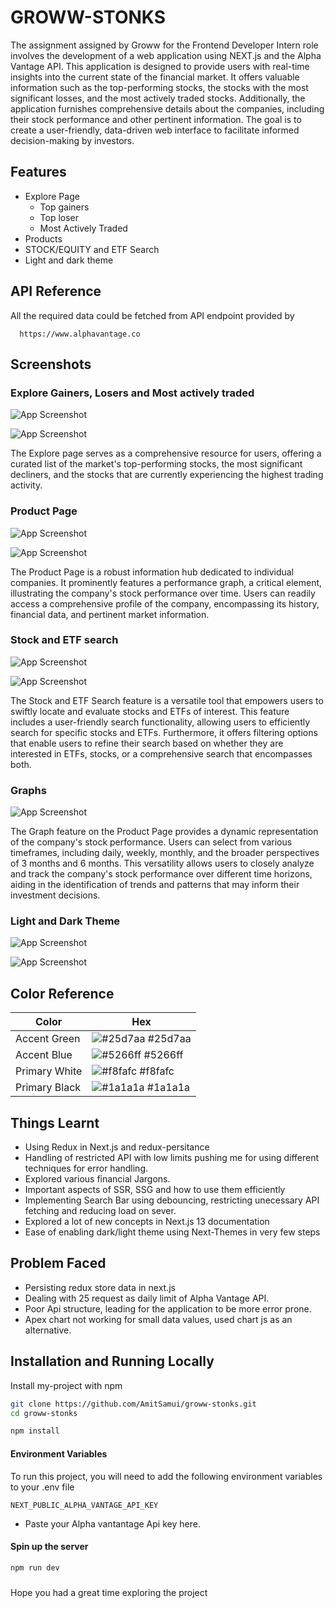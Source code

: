 
# GROWW-STONKS

The assignment assigned by Groww for the Frontend Developer Intern role involves the development of a web application using NEXT.js and the Alpha Vantage API. This application is designed to provide users with real-time insights into the current state of the financial market. It offers valuable information such as the top-performing stocks, the stocks with the most significant losses, and the most actively traded stocks. Additionally, the application furnishes comprehensive details about the companies, including their stock performance and other pertinent information. The goal is to create a user-friendly, data-driven web interface to facilitate informed decision-making by investors.


## Features

- Explore Page
    -  Top gainers
    - Top loser
    - Most Actively Traded
- Products
- STOCK/EQUITY and ETF Search
- Light and dark theme


## API Reference

All the required data could be fetched from API endpoint provided by 

```http
  https://www.alphavantage.co
```



## Screenshots

### Explore Gainers, Losers and Most actively traded

![App Screenshot](https://res.cloudinary.com/dlavfwfuo/image/upload/v1699163466/Screenshot_2023-10-30_at_6.11.35_PM_mhiqkv.png)

![App Screenshot](https://res.cloudinary.com/dlavfwfuo/image/upload/v1699163352/Screenshot_2023-10-30_at_6.11.05_PM_awohaa.png)


The Explore page serves as a comprehensive resource for users, offering a curated list of the market's
top-performing stocks, the most significant decliners, and the stocks that are currently experiencing the
highest trading activity.

### Product Page

![App Screenshot](https://res.cloudinary.com/dlavfwfuo/image/upload/v1699163644/Screenshot_2023-10-30_at_6.16.22_PM_q7fbjw.png)

![App Screenshot](https://res.cloudinary.com/dlavfwfuo/image/upload/v1699163352/Screenshot_2023-10-30_at_6.16.53_PM_jv0ut0.png)


The Product Page is a robust information hub dedicated to individual companies. It prominently features a
performance graph, a critical element, illustrating the company's stock performance over time. Users can
readily access a comprehensive profile of the company, encompassing its history, financial data, and
pertinent market information.

### Stock and ETF search

![App Screenshot](https://res.cloudinary.com/dlavfwfuo/image/upload/v1699163351/Screenshot_2023-10-30_at_6.13.15_PM_r8mpzn.png)

![App Screenshot](https://res.cloudinary.com/dlavfwfuo/image/upload/v1699163352/Screenshot_2023-10-30_at_8.09.52_PM_r8ycwg.png)


The Stock and ETF Search feature is a versatile tool that empowers users to swiftly locate and evaluate stocks
and ETFs of interest. This feature includes a user-friendly search functionality, allowing users to efficiently
search for specific stocks and ETFs. Furthermore, it offers filtering options that enable users to refine their
search based on whether they are interested in ETFs, stocks, or a comprehensive search that encompasses
both.

### Graphs

![App Screenshot](https://res.cloudinary.com/dlavfwfuo/image/upload/v1699163424/Screenshot_2023-11-05_at_11.20.11_AM_bhnly4.png)



The Graph feature on the Product Page provides a dynamic representation of the company's stock
performance. Users can select from various timeframes, including daily, weekly, monthly, and the broader
perspectives of 3 months and 6 months. This versatility allows users to closely analyze and track the
company's stock performance over different time horizons, aiding in the identification of trends and patterns
that may inform their investment decisions.

### Light and Dark Theme

![App Screenshot](https://res.cloudinary.com/dlavfwfuo/image/upload/v1699163352/Screenshot_2023-10-30_at_3.37.50_PM_hv1zi1.png)

![App Screenshot](https://res.cloudinary.com/dlavfwfuo/image/upload/v1699163352/Screenshot_2023-10-30_at_6.11.05_PM_awohaa.png)

## Color Reference

| Color             | Hex                                                                |
| ----------------- | ------------------------------------------------------------------ |
| Accent Green | ![#25d7aa](https://via.placeholder.com/10/25d7aa?text=+) #25d7aa |
| Accent Blue | ![#5266ff](https://via.placeholder.com/10/5266ff?text=+) #5266ff |
| Primary White | ![#f8fafc](https://via.placeholder.com/10/f8fafc?text=+) #f8fafc |
| Primary Black | ![#1a1a1a](https://via.placeholder.com/10/1a1a1a?text=+) #1a1a1a |


## Things Learnt


- Using Redux in Next.js and redux-persitance
- Handling of restricted API with low limits pushing me for using different techniques for error handling.
- Explored various financial Jargons.
- Important aspects of SSR, SSG and how to use them efficiently
- Implementing Search Bar using debouncing, restricting unecessary API fetching and reducing load on sever.
- Explored a lot of new concepts in Next.js 13 documentation
- Ease of enabling dark/light theme using Next-Themes in very few steps
## Problem Faced

- Persisting redux store data in next.js
- Dealing with 25 request as daily limit of Alpha Vantage API.
- Poor Api structure, leading for the application to be more error prone.
- Apex chart not working for small data values, used chart js as an alternative.
## Installation and Running Locally

Install my-project with npm

```bash
git clone https://github.com/AmitSamui/groww-stonks.git
cd groww-stonks
```

```bash
npm install
```


#### Environment Variables

To run this project, you will need to add the following environment variables to your .env file

`NEXT_PUBLIC_ALPHA_VANTAGE_API_KEY`

- Paste your Alpha vantantage Api key here.

#### Spin up the server

```bash
npm run dev
```

###

Hope you had a great time exploring the project

###




    


